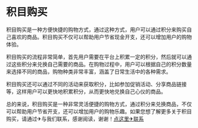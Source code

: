 # 积目购买

积目购买是一种方便快捷的购物方式，通过这种方式，用户可以通过积分来购买自己喜欢的商品。积目购买不仅可以帮助用户节省现金开支，还可以增加用户的购物体验。

积目购买的流程非常简单，首先用户需要在平台上积累一定的积分，然后就可以通过这些积分来兑换自己需要的商品。在购物过程中，用户可以根据自己的积分数量来选择不同的商品，购物种类非常丰富，涵盖了日常生活中的各种需求。

积目购买还可以通过不同的活动来获取积分，比如参加促销活动、分享商品链接等，这样用户可以更快地积累积分，从而更快地兑换自己心仪的商品。

总的来说，积目购买是一种非常灵活便捷的购物方式，通过积分来兑换商品，不仅可以帮助用户节省开支，还可以增加用户的购物乐趣。如果您想了解更多关于积目购买，请通过✈与我们联系，感谢阅读，谢谢！[点这里✈联系](https://sms.k02.cc)